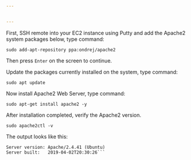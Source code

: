 ```yaml
---


---
```


<p>First, SSH remote into your EC2 instance using Putty and add the Apache2 system packages below, type command:</p>
<pre><code>sudo add-apt-repository ppa:ondrej/apache2
</code></pre>
<p>Then press  <code>Enter</code>  on the screen to continue.</p>
<p>Update the packages currently installed on the system, type command:</p>
<pre><code>sudo apt update
</code></pre>
<p>Now install Apache2 Web Server, type command:</p>
<pre><code>sudo apt-get install apache2 -y
</code></pre>
<p>After installation completed, verify the Apache2 version.</p>
<pre><code>sudo apache2ctl -v
</code></pre>
<p>The output looks like this:</p>
<pre><code>Server version: Apache/2.4.41 (Ubuntu)
Server built:   2019-04-02T20:30:26```
</code></pre>

